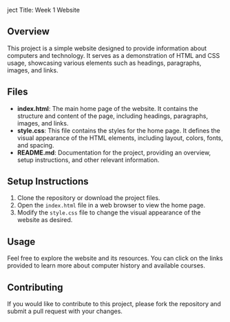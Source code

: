 
ject Title: Week 1 Website

## Overview
This project is a simple website designed to provide information about computers and technology. It serves as a demonstration of HTML and CSS usage, showcasing various elements such as headings, paragraphs, images, and links.

## Files
- **index.html**: The main home page of the website. It contains the structure and content of the page, including headings, paragraphs, images, and links.
- **style.css**: This file contains the styles for the home page. It defines the visual appearance of the HTML elements, including layout, colors, fonts, and spacing.
- **README.md**: Documentation for the project, providing an overview, setup instructions, and other relevant information.

## Setup Instructions
1. Clone the repository or download the project files.
2. Open the `index.html` file in a web browser to view the home page.
3. Modify the `style.css` file to change the visual appearance of the website as desired.

## Usage
Feel free to explore the website and its resources. You can click on the links provided to learn more about computer history and available courses.

## Contributing
If you would like to contribute to this project, please fork the repository and submit a pull request with your changes.
